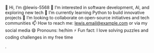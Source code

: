 👋 Hi, I’m @lewis-5568
👀 I’m interested in software development, AI, and exploring new tech
🌱 I’m currently learning Python to build innovative projects
💞️ I’m looking to collaborate on open-source initiatives and tech communities
📫 How to reach me: lewis.email@example.com or via my social media
😄 Pronouns: he/him
⚡ Fun fact: I love solving puzzles and coding challenges in my free time

.

<!---
lewis-5568/lewis-5568 is a ✨ special ✨ repository because its `README.md` (this file) appears on your GitHub profile.
You can click the Preview link to take a look at your changes.
--->
